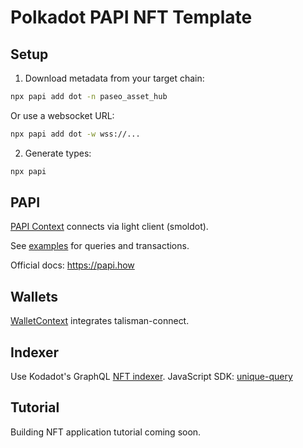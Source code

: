 # Polkadot PAPI NFT Template

## Setup

1. Download metadata from your target chain:

```sh
npx papi add dot -n paseo_asset_hub
```

Or use a websocket URL:

```sh
npx papi add dot -w wss://...
```

2. Generate types:

```sh
npx papi
```

## PAPI

[PAPI Context](src/app/contexts/PolkadotContext.tsx) connects via light client (smoldot).

See [examples](src/app/hooks) for queries and transactions.

Official docs: https://papi.how

## Wallets

[WalletContext](src/app/contexts/WalletContext.tsx) integrates talisman-connect.

## Indexer

Use Kodadot's GraphQL [NFT indexer](https://github.com/kodadot/stick). JavaScript SDK: [unique-query](https://github.com/kodadot/uniquery)

## Tutorial

Building NFT application tutorial coming soon.